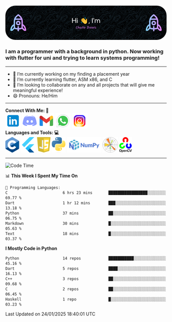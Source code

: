 ![Header Image](./github-header-image.png)

### I am a programmer with a background in python. Now working with flutter for uni and trying to learn systems programming!
___
- 🔭 I’m currently working on my finding a placement year 
- 🌱 I’m currently learning flutter, ASM x86, and C
- 👯 I’m looking to collaborate on any and all projects that will give me meaningful experience!
- 😄 Pronouns: He/Him
___
**Connect With Me:    🤝**  
[![Linkedin Icon](./social-media-icons/linkedin.png)](https://www.linkedin.com/in/charlie-brewis-067b5a29a/)
[![Discord Icon](./social-media-icons/discord.png)](https://discordapp.com/users/234345646319075328)
[![Gmail Icon](./social-media-icons/gmail.png)](mailto:charliebrewis12@gmail.com)
[![Whatsapp Icon](./social-media-icons/whatsapp.png)](https://wa.me/077388930480)
[![Instagram Icon](./social-media-icons/instagram.png)](https://www.instagram.com/_charlie_brewis?igsh=MTI2dGR2OHV2cXp1cQ%3D%3D&utm_source=qr)  
  **Languages and Tools:    💻**  
![c Icon](./languages-and-tools-icons/c.png)
![Flutter Icon](./languages-and-tools-icons/flutter.png)
![js Icon](./languages-and-tools-icons/js.png)
![Python Icon](./languages-and-tools-icons/python.png)
![Numpy Icon](./languages-and-tools-icons/numpy.png)
![Matplotlib Icon](./languages-and-tools-icons/matplotlib.png)
![Open CV Icon](./languages-and-tools-icons/opencv.png)
___
<!--START_SECTION:waka-->
![Code Time](http://img.shields.io/badge/Code%20Time-224%20hrs%2025%20mins-blue)

📊 **This Week I Spent My Time On** 

```text
💬 Programming Languages: 
C                        6 hrs 23 mins       █████████████████░░░░░░░░   69.77 % 
Dart                     1 hr 12 mins        ███░░░░░░░░░░░░░░░░░░░░░░   13.18 % 
Python                   37 mins             ██░░░░░░░░░░░░░░░░░░░░░░░   06.75 % 
Markdown                 30 mins             █░░░░░░░░░░░░░░░░░░░░░░░░   05.63 % 
Text                     18 mins             █░░░░░░░░░░░░░░░░░░░░░░░░   03.37 % 
```

**I Mostly Code in Python** 

```text
Python                   14 repos            ███████████░░░░░░░░░░░░░░   45.16 % 
Dart                     5 repos             ████░░░░░░░░░░░░░░░░░░░░░   16.13 % 
C++                      3 repos             ██░░░░░░░░░░░░░░░░░░░░░░░   09.68 % 
C                        2 repos             ██░░░░░░░░░░░░░░░░░░░░░░░   06.45 % 
Haskell                  1 repo              █░░░░░░░░░░░░░░░░░░░░░░░░   03.23 % 
```




 Last Updated on 24/01/2025 18:40:01 UTC
<!--END_SECTION:waka-->

